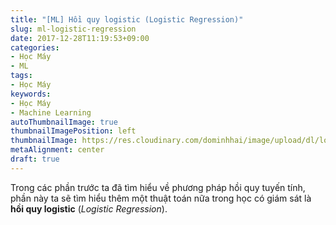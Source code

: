 ```yaml
---
title: "[ML] Hồi quy logistic (Logistic Regression)"
slug: ml-logistic-regression
date: 2017-12-28T11:19:53+09:00
categories:
- Học Máy
- ML
tags:
- Học Máy
keywords:
- Học Máy
- Machine Learning
autoThumbnailImage: true
thumbnailImagePosition: left
thumbnailImage: https://res.cloudinary.com/dominhhai/image/upload/dl/logo.png
metaAlignment: center
draft: true
---
```

Trong các phần trước ta đã tìm hiểu về phương pháp hồi quy tuyến tính, phần này ta sẽ tìm hiểu thêm một thuật toán nữa trong học có giám sát là **hồi quy logistic** (*Logistic Regression*).
<!--more-->
